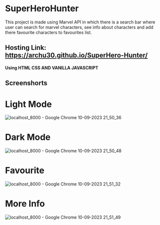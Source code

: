 # SuperHeroHunter
This project is made using Marvel API in which there is a search bar where user can search for marvel characters, see info about characters and add there favourite characters to favourites list. 

## Hosting Link: https://archu30.github.io/SuperHero-Hunter/

#### Using HTML CSS AND VANILLA JAVASCRIPT

## Screenshorts
# Light Mode
![localhost_8000 - Google Chrome 10-09-2023 21_50_36](https://github.com/archu30/SuperHero-Hunter/assets/68708698/e52ccda1-0b0e-42f1-86d7-bf86bc465b80)

# Dark Mode
![localhost_8000 - Google Chrome 10-09-2023 21_50_48](https://github.com/archu30/SuperHero-Hunter/assets/68708698/30ca40c6-a579-4711-bbbf-2c133ff0ab12)

# Favourite
![localhost_8000 - Google Chrome 10-09-2023 21_51_32](https://github.com/archu30/SuperHero-Hunter/assets/68708698/fc4778f3-1b26-437b-b3be-bab0305f579f)

# More Info
![localhost_8000 - Google Chrome 10-09-2023 21_51_49](https://github.com/archu30/SuperHero-Hunter/assets/68708698/2aee1e87-730c-4aef-bb6f-7151df99e051)
